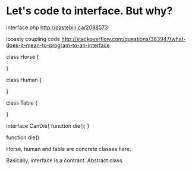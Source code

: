 # Let's code to interface. But why?

interface php
http://pastebin.ca/2088573

loosely coupling code
http://stackoverflow.com/questions/383947/what-does-it-mean-to-program-to-an-interface

class Horse {

}

class Human {

}

class Table {

}

interface CanDie{
    function die();
}

function die()

Horse, human and table are concrete classes here.


Basically, interface is a contract. Abstract class.


